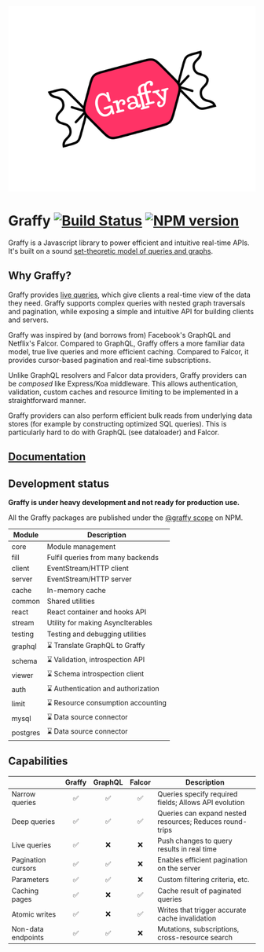 ![Graffy logo](docs/graffy-logo.svg)

# Graffy [![Build Status](https://travis-ci.org/usegraffy/graffy.svg?branch=master)](https://travis-ci.org/usegraffy/graffy) [![NPM version](https://img.shields.io/npm/v/graffy)](https://www.npmjs.com/org/graffy)

Graffy is a Javascript library to power efficient and intuitive real-time APIs. It's built on a sound [set-theoretic model of queries and graphs](docs/Theory.md).

## Why Graffy?

Graffy provides [live queries](docs/LiveQuery.md), which give clients a real-time view of the data they need. Graffy supports complex queries with nested graph traversals and pagination, while exposing a simple and intuitive API for building clients and servers.

Graffy was inspired by (and borrows from) Facebook's GraphQL and Netflix's Falcor. Compared to GraphQL, Graffy offers a more familiar data model, true live queries and more efficient caching. Compared to Falcor, it provides cursor-based pagination and real-time subscriptions.

Unlike GraphQL resolvers and Falcor data providers, Graffy providers can be _composed_ like Express/Koa middleware. This allows authentication, validation, custom caches and resource limiting to be implemented in a straightforward manner.

Graffy providers can also perform efficient bulk reads from underlying data stores (for example by constructing optimized SQL queries). This is particularly hard to do with GraphQL (see dataloader) and Falcor.

## [Documentation](https://graffy.js.org)

## Development status

**Graffy is under heavy development and not ready for production use.**

All the Graffy packages are published under the [@graffy scope](https://www.npmjs.com/org/graffy) on NPM.

| Module   | Description                         |
| -------- | ----------------------------------- |
| core     | Module management                   |
| fill     | Fulfil queries from many backends   |
| client   | EventStream/HTTP client             |
| server   | EventStream/HTTP server             |
| cache    | In-memory cache                     |
| common   | Shared utilities                    |
| react    | React container and hooks API       |
| stream   | Utility for making AsyncIterables   |
| testing  | Testing and debugging utilities     |
| graphql  | ⌛ Translate GraphQL to Graffy      |
| schema   | ⌛ Validation, introspection API    |
| viewer   | ⌛ Schema introspection client      |
| auth     | ⌛ Authentication and authorization |
| limit    | ⌛ Resource consumption accounting  |
| mysql    | ⌛ Data source connector            |
| postgres | ⌛ Data source connector            |

## Capabilities

|                    | Graffy | GraphQL | Falcor | Description                                              |
| ------------------ | :--: | :-----: | :----: | -------------------------------------------------------- |
| Narrow queries     |  ✅  |   ✅    |   ✅   | Queries specify required fields; Allows API evolution    |
| Deep queries       |  ✅  |   ✅    |   ✅   | Queries can expand nested resources; Reduces round-trips |
| Live queries       |  ✅  |   ❌    |   ❌   | Push changes to query results in real time               |
| Pagination cursors |  ✅  |   ✅    |   ❌   | Enables efficient pagination on the server               |
| Parameters         |  ✅  |   ✅    |   ❌   | Custom filtering criteria, etc.                          |
| Caching pages      |  ✅  |   ❌    |   ✅   | Cache result of paginated queries                        |
| Atomic writes      |  ✅  |   ❌    |   ✅   | Writes that trigger accurate cache invalidation          |
| Non-data endpoints |  ✅  |   ✅    |   ❌   | Mutations, subscriptions, cross-resource search          |
